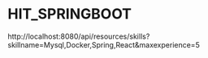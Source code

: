 # HIT_SPRINGBOOT

http://localhost:8080/api/resources/skills?skillname=Mysql,Docker,Spring,React&maxexperience=5